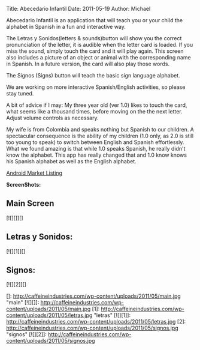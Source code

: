Title: Abecedario Infantil
Date: 2011-05-19
Author: Michael

Abecedario Infantil is an application that will teach you or your child
the alphabet in Spanish in a fun and interactive way.

The Letras y Sonidos(letters & sounds)button will show you the correct
pronunciation of the letter, it is audible when the letter card is
loaded. If you miss the sound, simply touch the card and it will play
again. This screen also includes a picture of an object or animal with
the corresponding name in Spanish. In a future version, the card will
also play those words.

The Signos (Signs) button will teach the basic sign language alphabet.

We are working on more interactive Spanish/English activities, so please
stay tuned.

A bit of advice if I may: My three year old (ver 1.0) likes to touch the
card, what seems like a thousand times, before moving on the the next
letter. Adjust volume controls as necessary.

My wife is from Colombia and speaks nothing but Spanish to our children.
A spectacular consequence is the ability of my children (1.0 only, as
2.0 is still too young to speak) to switch between English and Spanish
effortlessly. What we found amazing is that while 1.0 speaks Spanish, he
really didn't know the alphabet. This app has really changed that and
1.0 know knows his Spanish alphabet as well as the English alphabet.

[Android Market Listing][]

**ScreenShots:**

Main Screen
-----------

</p>

<div>
[![][]][]

</div>
</p>

Letras y Sonidos:
-----------------

</p>

<div>
[![][1]][]

</div>
</p>

Signos:
-------

</p>

<div>
[![][2]][]

</div>
</p>

  [Android Market Listing]: https://market.android.com/details?id=com.caffeine.alfabeto
  []: http://caffeineindustries.com/wp-content/uploads/2011/05/main.jpg
    "main"
  [![][]]: http://caffeineindustries.com/wp-content/uploads/2011/05/main.jpg
  [1]: http://caffeineindustries.com/wp-content/uploads/2011/05/letras.jpg
    "letras"
  [![][1]]: http://caffeineindustries.com/wp-content/uploads/2011/05/letras.jpg
  [2]: http://caffeineindustries.com/wp-content/uploads/2011/05/signos.jpg
    "signos"
  [![][2]]: http://caffeineindustries.com/wp-content/uploads/2011/05/signos.jpg
